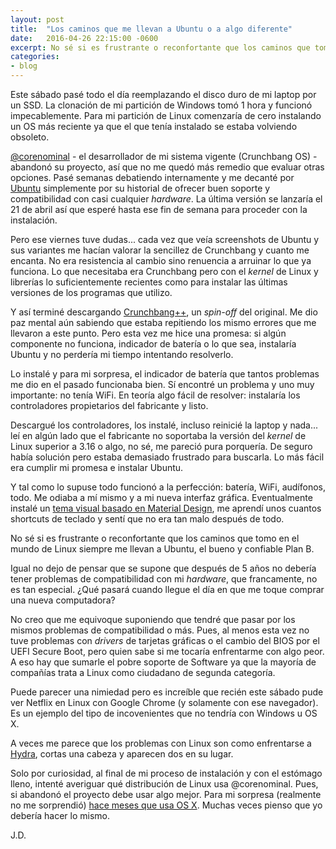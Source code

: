 ```yaml
---
layout: post
title:  "Los caminos que me llevan a Ubuntu o a algo diferente"
date:   2016-04-26 22:15:00 -0600
excerpt: No sé si es frustrante o reconfortante que los caminos que tomo en el mundo de Linux siempre me llevan a Ubuntu, el bueno y confiable Plan B.
categories:
- blog
---
```


Este sábado pasé todo el día reemplazando el disco duro de mi laptop por un SSD. La clonación de mi partición de Windows tomó 1 hora y funcionó impecablemente. Para mi partición de Linux comenzaría de cero instalando un OS más reciente ya que el que tenía instalado se estaba volviendo obsoleto.

[@corenominal][corenominal] - el desarrollador de mi sistema vigente (Crunchbang OS) - abandonó su proyecto, así que no me quedó más remedio que evaluar otras opciones. Pasé semanas debatiendo internamente y me decanté por [Ubuntu][ubuntu] simplemente por su historial de ofrecer buen soporte y compatibilidad con casi cualquier *hardware*. La última versión se lanzaría el 21 de abril así que esperé hasta ese fin de semana para proceder con la instalación.

Pero ese viernes tuve dudas... cada vez que veía screenshots de Ubuntu y sus variantes me hacían valorar la sencillez de Crunchbang y cuanto me encanta. No era resistencia al cambio sino renuencia a arruinar lo que ya funciona. Lo que necesitaba era Crunchbang pero con el *kernel* de Linux y librerías lo suficientemente recientes como para instalar las últimas versiones de los programas que utilizo.

Y así terminé descargando [Crunchbang++][cbpp], un *spin-off* del original. Me dio paz mental aún sabiendo que estaba repitiendo los mismo errores que me llevaron a este punto. Pero esta vez me hice una promesa: si algún componente no funciona, indicador de batería o lo que sea, instalaría Ubuntu y no perdería mi tiempo intentando resolverlo.

Lo instalé y para mi sorpresa, el indicador de batería que tantos problemas me dio en el pasado funcionaba bien. Sí encontré un problema y uno muy importante: no tenía WiFi. En teoría algo fácil de resolver: instalaría los controladores propietarios del fabricante y listo. 

Descargué los controladores, los instalé, incluso reinicié la laptop y nada... leí en algún lado que el fabricante no soportaba la versión del *kernel* de Linux superior a 3.16 o algo, no sé, me pareció pura porquería. De seguro había solución pero estaba demasiado frustrado para buscarla. Lo más fácil era cumplir mi promesa e instalar Ubuntu.

Y tal como lo supuse todo funcionó a la perfección: batería, WiFi, audífonos, todo. Me odiaba a mí mismo y a mi nueva interfaz gráfica. Eventualmente instalé un [tema visual basado en Material Design][ubuntu-paper], me aprendí unos cuantos shortcuts de teclado y sentí que no era tan malo después de todo.

No sé si es frustrante o reconfortante que los caminos que tomo en el mundo de Linux siempre me llevan a Ubuntu, el bueno y confiable Plan B.

Igual no dejo de pensar que se supone que después de 5 años no debería tener problemas de compatibilidad con mi *hardware*, que francamente, no es tan especial. ¿Qué pasará cuando llegue el día en que me toque comprar una nueva computadora?

No creo que me equivoque suponiendo que tendré que pasar por los mismos problemas de compatibilidad o más. Pues, al menos esta vez no tuve problemas con *drivers* de tarjetas gráficas o el cambio del BIOS por el UEFI Secure Boot, pero quien sabe si me tocaría enfrentarme con algo peor. A eso hay que sumarle el pobre soporte de Software ya que la mayoría de compañías trata a Linux como ciudadano de segunda categoría.

Puede parecer una nimiedad pero es increíble que recién este sábado pude ver Netflix en Linux con Google Chrome (y solamente con ese navegador). Es un ejemplo del tipo de incovenientes que no tendría con Windows u OS X.

A veces me parece que los problemas con Linux son como enfrentarse a [Hydra][hydra], cortas una cabeza y aparecen dos en su lugar.

Solo por curiosidad, al final de mi proceso de instalación y con el estómago lleno, intenté averiguar qué distribución de Linux usa @corenominal. Pues, si abandonó el proyecto debe usar algo mejor. Para mi sorpresa (realmente no me sorprendió) [hace meses que usa OS X][osx]. Muchas veces pienso que yo debería hacer lo mismo.

J.D.

[corenominal]: https://www.twitter.com/corenominal
[ubuntu]: http://www.ubuntu.com/
[cbpp]: https://crunchbangplusplus.org/
[ubuntu-paper]: https://snwh.org/paper/theme
[gnu]: https://es.wikipedia.org/wiki/Proyecto_GNU
[osx]: https://corenominal.org/2015/12/31/new-years-resolutions-2015-the-results/
[hydra]: https://es.wikipedia.org/wiki/Hydra_(c%C3%B3mic)